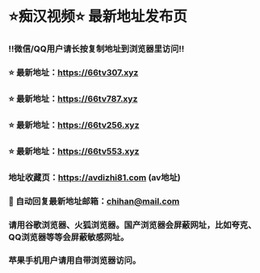 # ⭐️痴汉视频⭐️ 最新地址发布页

### ‼️微信/QQ用户请长按复制地址到浏览器里访问‼️

### ⭐️ 最新地址：https://66tv307.xyz

### ⭐️ 最新地址：https://66tv787.xyz

### ⭐️ 最新地址：https://66tv256.xyz

### ⭐️ 最新地址：https://66tv553.xyz



### 地址收藏页：https://avdizhi81.com (av地址)
### 📧 自动回复最新地址邮箱：chihan@mail.com
### 请用谷歌浏览器、火狐浏览器。国产浏览器会屏蔽网址，比如夸克、QQ浏览器等等会屏蔽敏感网址。
### 苹果手机用户请用自带浏览器访问。

